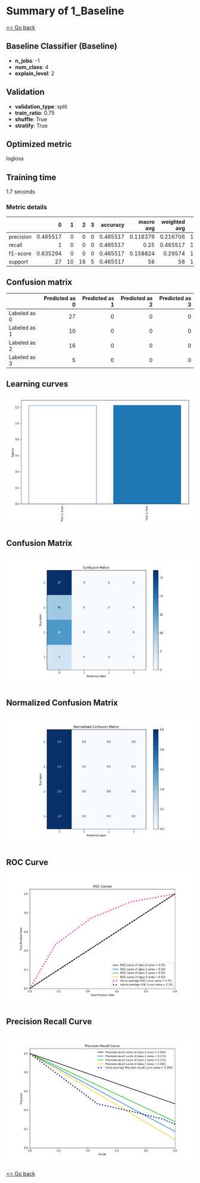 # Summary of 1_Baseline

[<< Go back](../README.md)


## Baseline Classifier (Baseline)
- **n_jobs**: -1
- **num_class**: 4
- **explain_level**: 2

## Validation
 - **validation_type**: split
 - **train_ratio**: 0.75
 - **shuffle**: True
 - **stratify**: True

## Optimized metric
logloss

## Training time

1.7 seconds

### Metric details
|           |         0 |   1 |   2 |   3 |   accuracy |   macro avg |   weighted avg |   logloss |
|:----------|----------:|----:|----:|----:|-----------:|------------:|---------------:|----------:|
| precision |  0.465517 |   0 |   0 |   0 |   0.465517 |    0.116379 |       0.216706 |   1.22601 |
| recall    |  1        |   0 |   0 |   0 |   0.465517 |    0.25     |       0.465517 |   1.22601 |
| f1-score  |  0.635294 |   0 |   0 |   0 |   0.465517 |    0.158824 |       0.29574  |   1.22601 |
| support   | 27        |  10 |  16 |   5 |   0.465517 |   58        |      58        |   1.22601 |


## Confusion matrix
|              |   Predicted as 0 |   Predicted as 1 |   Predicted as 2 |   Predicted as 3 |
|:-------------|-----------------:|-----------------:|-----------------:|-----------------:|
| Labeled as 0 |               27 |                0 |                0 |                0 |
| Labeled as 1 |               10 |                0 |                0 |                0 |
| Labeled as 2 |               16 |                0 |                0 |                0 |
| Labeled as 3 |                5 |                0 |                0 |                0 |

## Learning curves
![Learning curves](learning_curves.png)
## Confusion Matrix

![Confusion Matrix](confusion_matrix.png)


## Normalized Confusion Matrix

![Normalized Confusion Matrix](confusion_matrix_normalized.png)


## ROC Curve

![ROC Curve](roc_curve.png)


## Precision Recall Curve

![Precision Recall Curve](precision_recall_curve.png)



[<< Go back](../README.md)
